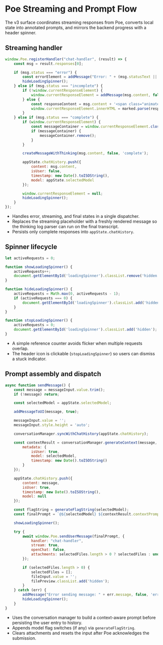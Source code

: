 # Poe Streaming and Prompt Flow

The v3 surface coordinates streaming responses from Poe, converts local state into annotated prompts, and mirrors the backend progress with a header spinner.

## Streaming handler

```javascript
window.Poe.registerHandler("chat-handler", (result) => {
    const msg = result.responses[0];

    if (msg.status === "error") {
        const errorElement = addMessage("Error: " + (msg.statusText || "Something went wrong"), false, 'complete');
        hideLoadingSpinner();
    } else if (msg.status === "incomplete") {
        if (!window.currentResponseElement) {
            window.currentResponseElement = addMessage(msg.content, false, 'incomplete');
        } else {
            const responseContent = msg.content + '<span class="animate-pulse">|</span>';
            window.currentResponseElement.innerHTML = marked.parse(responseContent);
        }
    } else if (msg.status === "complete") {
        if (window.currentResponseElement) {
            const messageContainer = window.currentResponseElement.closest('.flex');
            if (messageContainer) {
                messageContainer.remove();
            }
        }

        createMessageWithThinking(msg.content, false, 'complete');

        appState.chatHistory.push({
            content: msg.content,
            isUser: false,
            timestamp: new Date().toISOString(),
            model: appState.selectedModel
        });

        window.currentResponseElement = null;
        hideLoadingSpinner();
    }
});
```

* Handles error, streaming, and final states in a single dispatcher.
* Replaces the streaming placeholder with a freshly rendered message so the thinking log parser can run on the final transcript.
* Persists only complete responses into `appState.chatHistory`.

## Spinner lifecycle

```javascript
let activeRequests = 0;

function showLoadingSpinner() {
    activeRequests++;
    document.getElementById('loadingSpinner').classList.remove('hidden');
}

function hideLoadingSpinner() {
    activeRequests = Math.max(0, activeRequests - 1);
    if (activeRequests === 0) {
        document.getElementById('loadingSpinner').classList.add('hidden');
    }
}

function stopLoadingSpinner() {
    activeRequests = 0;
    document.getElementById('loadingSpinner').classList.add('hidden');
}
```

* A simple reference counter avoids flicker when multiple requests overlap.
* The header icon is clickable (`stopLoadingSpinner`) so users can dismiss a stuck indicator.

## Prompt assembly and dispatch

```javascript
async function sendMessage() {
    const message = messageInput.value.trim();
    if (!message) return;

    const selectedModel = appState.selectedModel;

    addMessageToUI(message, true);

    messageInput.value = '';
    messageInput.style.height = 'auto';

    conversationManager.syncWithChatHistory(appState.chatHistory);

    const contextResult = conversationManager.generateContext(message, {
        metadata: {
            isUser: true,
            model: selectedModel,
            timestamp: new Date().toISOString()
        }
    });

    appState.chatHistory.push({
        content: message,
        isUser: true,
        timestamp: new Date().toISOString(),
        model: null
    });

    const flagString = generateFlagString(selectedModel);
    const finalPrompt = `@${selectedModel} ${contextResult.contextPrompt}${flagString}`;

    showLoadingSpinner();

    try {
        await window.Poe.sendUserMessage(finalPrompt, {
            handler: "chat-handler",
            stream: true,
            openChat: false,
            attachments: selectedFiles.length > 0 ? selectedFiles : undefined
        });

        if (selectedFiles.length > 0) {
            selectedFiles = [];
            fileInput.value = '';
            filePreview.classList.add('hidden');
        }
    } catch (err) {
        addMessage("Error sending message: " + err.message, false, 'error');
        hideLoadingSpinner();
    }
}
```

* Uses the conversation manager to build a context-aware prompt before persisting the user entry to history.
* Appends model flag switches (if any) via `generateFlagString`.
* Clears attachments and resets the input after Poe acknowledges the submission.
